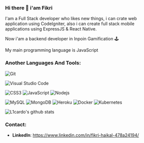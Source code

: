 ### Hi there 👋 i'am Fikri
I'am a Full Stack developer who likes new things, i can crate web application using CodeIgniter, also i can create full stack mobile applications using ExpressJS & React Native.

Now i'am a backend developer in Inpoin Gamification :joystick:

My main programming language is JavaScript

### Another Languages And Tools:
![Git](https://img.shields.io/badge/Git-F05032?style=flat-square&logo=Git&logoColor=white)
<!-- ![PHP](https://img.shields.io/badge/-PHP-8E9CFF?style=flat-square&logo=php) -->
![Visual Studio Code](https://img.shields.io/badge/Visual_Studio_Code-007ACC?style=flat-square&logo=Visual-Studio-Code&logoColor=white)
<!-- ![CodeIgniter](https://img.shields.io/badge/CodeIgniter-EE4623?style=flat-square&logo=CodeIgniter&logoColor=white) -->
<!-- ![Microsoft Edge](https://img.shields.io/badge/Microsoft_Edge-0078D7?style=flat-square&logo=Microsoft-Edge&logoColor=white) -->
<!-- ![HTML5](https://img.shields.io/badge/-HTML5-%23E44D27?style=flat-square&logo=html5&logoColor=ffffff) -->
<!-- ![Bootstrap](https://img.shields.io/badge/-Bootstrap-563D7C?style=flat-square&logo=bootstrap) -->
![CSS3](https://img.shields.io/badge/-CSS3-%231572B6?style=flat-square&logo=css3)
![JavaScript](https://img.shields.io/badge/-JavaScript-F7DF1E?style=flat-square&logo=javascript&logoColor=000000)
![Nodejs](https://img.shields.io/badge/-Nodejs-black?style=flat-square&logo=Node.js)
<!-- ![React](https://img.shields.io/badge/-React-%23282C34?style=flat-square&logo=react) -->
![MySQL](https://img.shields.io/badge/-MySQL-4479A1?style=flat-square&logo=mysql&logoColor=white)
![MongoDB](https://img.shields.io/badge/-MongoDB-black?style=flat-square&logo=mongodb)
![Heroku](https://img.shields.io/badge/-Heroku-430098?style=flat-square&logo=heroku)
![Docker](https://img.shields.io/badge/Docker-2496ED?style=flat-square&logo=Docker&logoColor=white)
![Kubernetes](https://img.shields.io/badge/Kubernetes-326CE5?style=flat-square&logo=Kubernetes&logoColor=white)
<!-- ![GraphQL](https://img.shields.io/badge/GraphQL-E10098?style=flat-square&logo=GraphQL&logoColor=white) -->

![L1cardo's github stats](https://github-readme-stats.vercel.app/api?username=thisfikri&show_icons=true&count_private=true)

### Contact:
* **LinkedIn**: https://www.linkedin.com/in/fikri-haikal-478a24194/
<!--
**thisfikri/thisfikri** is a ✨ _special_ ✨ repository because its `README.md` (this file) appears on your GitHub profile.

Here are some ideas to get you started:

- 🔭 I’m currently working on ...
- 🌱 I’m currently learning ...
- 👯 I’m looking to collaborate on ...
- 🤔 I’m looking for help with ...
- 💬 Ask me about ...
- 📫 How to reach me: ...
- 😄 Pronouns: ...
- ⚡ Fun fact: ...
-->
